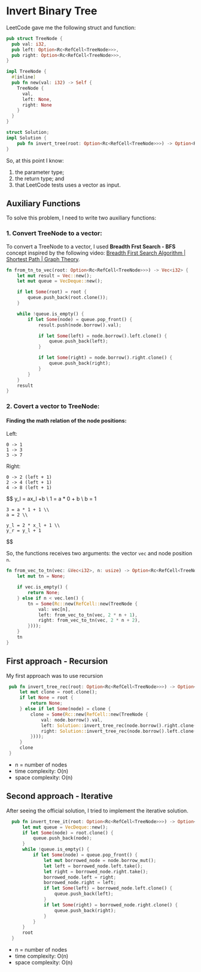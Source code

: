 # Invert Binary Tree

LeetCode gave me the following struct and function:

```Rust
pub struct TreeNode {
  pub val: i32,
  pub left: Option<Rc<RefCell<TreeNode>>>,
  pub right: Option<Rc<RefCell<TreeNode>>>,
}

impl TreeNode {
  #[inline]
  pub fn new(val: i32) -> Self {
    TreeNode {
      val,
      left: None,
      right: None
    }
  }
}

struct Solution;
impl Solution {
    pub fn invert_tree(root: Option<Rc<RefCell<TreeNode>>>) -> Option<Rc<RefCell<TreeNode>>> {}
}
```

So, at this point I know:
1. the parameter type;
2. the return type; and 
3. that LeetCode tests uses a vector as input.

## Auxiliary Functions

To solve this problem, I need to write two auxiliary functions:

### 1. Convert TreeNode to a vector:

To convert a TreeNode to a vector, I used **Breadth Frst Search - BFS** concept inspired by the following video: [Breadth First Search Algorithm | Shortest Path | Graph Theory](https://www.youtube.com/watch?v=oDqjPvD54Ss).

```Rust
fn from_tn_to_vec(root: Option<Rc<RefCell<TreeNode>>>) -> Vec<i32> {
    let mut result = Vec::new();
    let mut queue = VecDeque::new();

    if let Some(root) = root {
        queue.push_back(root.clone());
    }

    while !queue.is_empty() {
        if let Some(node) = queue.pop_front() {
            result.push(node.borrow().val);

            if let Some(left) = node.borrow().left.clone() {
                queue.push_back(left);
            }

            if let Some(right) = node.borrow().right.clone() {
                queue.push_back(right);
            }
        }
    }
    result
}
```

### 2. Covert a vector to TreeNode:

#### Finding the math relation of the node positions:

Left:
```
0 -> 1
1 -> 3
3 -> 7
```

Right:
```
0 -> 2 (left + 1)
2 -> 4 (left + 1)
4 -> 8 (left + 1)
```

$$
    y_l = ax_l +b \\
    1 = a * 0 + b \\
    b = 1

    3 = a * 1 + 1 \\
    a = 2 \\
    
    y_l = 2 * x_l + 1 \\
    y_r = y_l + 1
$$


So, the functions receives two arguments: the vector `vec` and node position `n`.

```Rust
fn from_vec_to_tn(vec: &Vec<i32>, n: usize) -> Option<Rc<RefCell<TreeNode>>> {
    let mut tn = None;

    if vec.is_empty() {
        return None;
    } else if n < vec.len() {
        tn = Some(Rc::new(RefCell::new(TreeNode {
            val: vec[n],
            left: from_vec_to_tn(vec, 2 * n + 1),
            right: from_vec_to_tn(vec, 2 * n + 2),
        })));
    }
    tn
}
```

## First approach - Recursion

My first approach was to use recursion 

```Rust
 pub fn invert_tree_rec(root: Option<Rc<RefCell<TreeNode>>>) -> Option<Rc<RefCell<TreeNode>>> {
     let mut clone = root.clone();
     if let None = root {
         return None;
     } else if let Some(node) = clone {
         clone = Some(Rc::new(RefCell::new(TreeNode {
             val: node.borrow().val,
             left: Solution::invert_tree_rec(node.borrow().right.clone()),
             right: Solution::invert_tree_rec(node.borrow().left.clone()),
         })));
     }
     clone
 }
```
- n = number of nodes
- time complexity: O(n)
- space complexity: O(n)

## Second approach - Iterative

After seeing the official solution, I tried to implement the iterative solution.

```Rust
  pub fn invert_tree_it(root: Option<Rc<RefCell<TreeNode>>>) -> Option<Rc<RefCell<TreeNode>>> {
      let mut queue = VecDeque::new();
      if let Some(node) = root.clone() {
          queue.push_back(node);
      }
      while !queue.is_empty() {
          if let Some(node) = queue.pop_front() {
              let mut borrowed_node = node.borrow_mut();
              let left = borrowed_node.left.take();
              let right = borrowed_node.right.take();
              borrowed_node.left = right;
              borrowed_node.right = left;
              if let Some(left) = borrowed_node.left.clone() {
                  queue.push_back(left);
              }
              if let Some(right) = borrowed_node.right.clone() {
                  queue.push_back(right);
              }
          }
      }
      root
  }
```


- n = number of nodes
- time complexity: O(n)
- space complexity: O(n)

